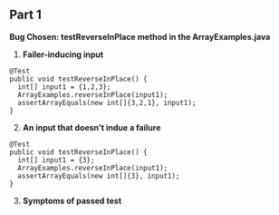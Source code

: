 ## Part 1
**Bug Chosen: testReverseInPlace method in the ArrayExamples.java**
1. **Failer-inducing input**
```
@Test 
public void testReverseInPlace() {
  int[] input1 = {1,2,3};
  ArrayExamples.reverseInPlace(input1);
  assertArrayEquals(new int[]{3,2,1}, input1);
}
```

2. **An input that doesn't indue a failure**
```
@Test 
public void testReverseInPlace() {
  int[] input1 = {3};
  ArrayExamples.reverseInPlace(input1);
  assertArrayEquals(new int[]{3}, input1);
}
```

3. **Symptoms of passed test**
